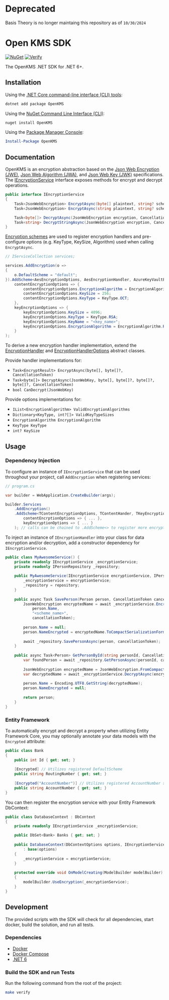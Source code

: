 # Deprecated
Basis Theory is no longer maintaing this repository as of `10/30/2024`

# Open KMS SDK

[![NuGet](https://img.shields.io/nuget/v/OpenKMS.svg)](https://www.nuget.org/packages/OpenKMS/)
[![Verify](https://github.com/Basis-Theory/open-kms/actions/workflows/verify.yml/badge.svg)](https://github.com/Basis-Theory/open-kms/actions/workflows/verify.yml)

The OpenKMS .NET SDK for .NET 6+.

## Installation

Using the [.NET Core command-line interface (CLI) tools](https://docs.microsoft.com/en-us/dotnet/core/tools/):

```sh
dotnet add package OpenKMS
```

Using the [NuGet Command Line Interface (CLI)](https://docs.microsoft.com/en-us/nuget/tools/nuget-exe-cli-reference):

```sh
nuget install OpenKMS
```

Using the [Package Manager Console](https://docs.microsoft.com/en-us/nuget/tools/package-manager-console):

```powershell
Install-Package OpenKMS
```

## Documentation

OpenKMS is an encryption abstraction based on the [Json Web Encryption (JWE)](https://datatracker.ietf.org/doc/html/rfc7516), 
[Json Web Algorithm (JWA)](https://datatracker.ietf.org/doc/html/rfc7518), and [Json Web Key (JWK)](https://datatracker.ietf.org/doc/html/rfc7517) specifications.
The [IEncryptionService](./src/OpenKMS/Abstractions/IEncryptionService.cs) interface exposes methods for encrypt and decrypt operations.
```csharp
public interface IEncryptionService
{
    Task<JsonWebEncryption> EncryptAsync(byte[] plaintext, string? scheme, CancellationToken cancellationToken = default);
    Task<JsonWebEncryption> EncryptAsync(string plaintext, string? scheme, CancellationToken cancellationToken = default);

    Task<byte[]> DecryptAsync(JsonWebEncryption encryption, CancellationToken cancellationToken = default);
    Task<string> DecryptStringAsync(JsonWebEncryption encryption, CancellationToken cancellationToken = default);
}
```

[Encryption schemes](./src/OpenKMS/EncryptionScheme.cs) are used to register encryption handlers and pre-configure options (e.g. KeyType, KeySize, Algorithm) used when calling `EncryptAsync`.
```csharp
// IServiceCollection services;

services.AddEncryption(o =>
{
    o.DefaultScheme = "default";
}).AddScheme<AesEncryptionOptions, AesEncryptionHandler, AzureKeyVaultEncryptionOptions, AzureKeyVaultEncryptionHandler>("default", 
    contentEncryptionOptions => {
        contentEncryptionOptions.EncryptionAlgorithm = EncryptionAlgorithm.A256CBC_HS512;
        contentEncryptionOptions.KeySize = 256;
        contentEncryptionOptions.KeyType = KeyType.OCT;
    },
    keyEncrptionOptions => {
        keyEncrptionOptions.KeySize = 4096;
        keyEncrptionOptions.KeyType = KeyType.RSA;
        keyEncrptionOptions.KeyName = "<key_name>";
        keyEncrptionOptions.EncryptionAlgorithm = EncryptionAlgorithm.RSA_OAEP;
    }
);
```

To derive a new encryption handler implementation, extend the [EncryptionHandler<TOptions>](./src/OpenKMS/EncryptionHandler.cs)
and [EncryptionHandlerOptions](./src/OpenKMS/EncryptionHandlerOptions.cs) abstract classes. 

Provide handler implementations for:
- `Task<EncryptResult> EncryptAsync(byte[], byte[]?, CancellationToken)`
- `Task<byte[]> DecryptAsync(JsonWebKey, byte[], byte[]?, byte[]?, byte[]?, CancellationToken)`
- `bool CanDecrypt(JsonWebKey)`

Provide options implementations for:
- `IList<EncryptionAlgorithm> ValidEncryptionAlgorithms`
- `Dictionary<KeyType, int?[]> ValidKeyTypeSizes`
- `EncryptionAlgorithm EncryptionAlgorithm`
- `KeyType KeyType`
- `int? KeySize`

## Usage

### Dependency Injection

To configure an instance of `IEncryptionService` that can be used throughout your project, call `AddEncryption` when registering services:
```csharp
// program.cs

var builder = WebApplication.CreateBuilder(args);

builder.Services
    .AddEncryption()
    .AddScheme<TContentEncryptionOptions, TContentHander, TKeyEncryptionOptions, TKeyHandler>("<scheme_name>",
        contentEncrptionOptions => { ... },
        keyEncryptionOptions => { ... }
    ); // calls can be chained to .AddScheme<> to register more encryption schemes!
```

To inject an instance of `IEncryptionHandler` into your class for data encryption and/or decryption, 
add a constructor dependency for `IEncryptionService`.
```csharp
public class MyAwesomeService() {
    private readonly IEncryptionService _encryptionService;
    private readonly IPersonRepository _repository;
    
    public MyAwesomeService(IEncryptionService encryptionService, IPersonRepository repository) {
        _encryptionService = encryptionService;
        _repository = repository;
    }
    
    public async Task SavePerson(Person person, CancellationToken cancellationToken = default) {
        JsonWebEncryption encryptedName = await _encryptionService.EncryptAsync(
            person.Name,
            "<scheme_name>",
            cancellationToken);
        
        person.Name = null;
        person.NameEncrypted = encryptedName.ToCompactSerializationFormat();
        
        await _repository.SavePersonAsync(person, cancellationToken);
    }
    
    public async Task<Person> GetPersonById(string personId, CancellationToken cancellationToken = default) {
        var foundPerson = await _repository.GetPersonAsync(personId, cancellationToken);
        
        JsonWebEncryption encryptedName = JsonWebEncryption.FromCompactSerializationFormat(person.NameEncrypted);
        var decryptedName = await _encryptionService.DecryptAsync(encryptedName, cancellationToken);
        
        person.Name = Encoding.UTF8.GetString(decryptedName);
        person.NameEncrypted = null;
    
        return person;
    }
}
```

### Entity Framework

To automatically encrypt and decrypt a property when utilizing Entity Framework Core, you may optionally annotate your data models with the `Encrypted` attribute:

```csharp
public class Bank
{
	public int Id { get; set; }
	
	[Encrypted] // Utilizes registered DefaultScheme
	public string RoutingNumber { get; set; }
	
	[Encrypted("AccountNumber")] // Utilizes registered AccountNumber scheme
	public string AccountNumber { get; set; }
}
```

You can then register the encryption service with your Entity Framework DbContext:

```csharp
public class DatabaseContext : DbContext
{
	private readonly IEncryptionService _encryptionService;

	public DbSet<Bank> Banks { get; set; }
	
	public DatabaseContext(DbContextOptions options, IEncryptionService encryptionService)
		: base(options)
	{
		_encryptionService = encryptionService;
	}
	
	protected override void OnModelCreating(ModelBuilder modelBuilder)
	{
		modelBuilder.UseEncryption(_encryptionService);
	}
}
```

## Development

The provided scripts with the SDK will check for all dependencies, start docker, build the solution, and run all tests.

### Dependencies
- [Docker](https://www.docker.com/products/docker-desktop)
- [Docker Compose](https://www.docker.com/products/docker-desktop)
- [.NET 6](https://dotnet.microsoft.com/download/dotnet/6.0)

### Build the SDK and run Tests

Run the following command from the root of the project:

```sh
make verify
```
